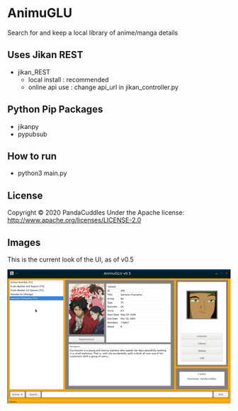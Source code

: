 # AnimuGLU
Search for and keep a local library of anime/manga details

## Uses Jikan REST
* jikan_REST
   * local install : recommended
   * online api use : change api_url in jikan_controller.py

## Python Pip Packages
* jikanpy
* pypubsub
 
 ## How to run
 * python3 main.py
 
 ## License
 Copyright © 2020 PandaCuddles
 Under the Apache license: http://www.apache.org/licenses/LICENSE-2.0
 
 
 
 ## Images
 
 This is the current look of the UI, as of v0.5
 
 ![Image of AnimuGLU UI](https://raw.githubusercontent.com/PandaCuddles/AnimuGLU/master/AnimuGLU_0.5.png)
